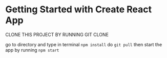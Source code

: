# Getting Started with Create React App
CLONE THIS PROJECT BY RUNNING GIT CLONE

go to directory and type in terminal `npm install`
do `git pull`
then start the app by running `npm start`

